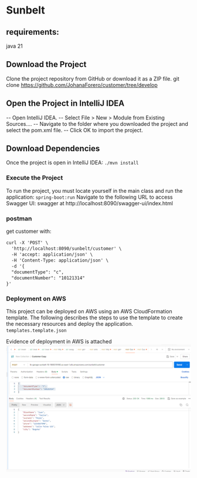 # Sunbelt

## requirements:

java 21

## Download the Project

Clone the project repository from GitHub or download it as a ZIP file.
git clone https://github.com/JohanaForero/customer/tree/develop

## Open the Project in IntelliJ IDEA

-- Open IntelliJ IDEA.
-- Select File > New > Module from Existing Sources....
-- Navigate to the folder where you downloaded the project and select the pom.xml file.
-- Click OK to import the project.

## Download Dependencies

Once the project is open in IntelliJ IDEA: `./mvn install`

### Execute the Project

To run the project, you must locate yourself in the main class and run the application: `spring-boot:run`
Navigate to the following URL to access Swagger UI:
swagger at http://localhost:8090/swagger-ui/index.html

### postman

get customer with:

```
curl -X 'POST' \
  'http://localhost:8090/sunbelt/customer' \
  -H 'accept: application/json' \
  -H 'Content-Type: application/json' \
  -d '{
  "documentType": "c",
  "documentNumber": "10121314"
}'
```

### Deployment on AWS

This project can be deployed on AWS using an AWS CloudFormation template. The following describes the steps to use the
template to create the necessary resources and deploy the application.
`templates.template.json`

Evidence of deployment in AWS is attached ![img.png](img.png)
